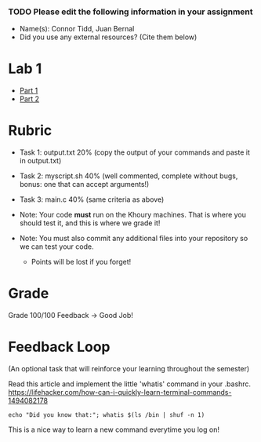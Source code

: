 ### TODO Please edit the following information in your assignment

- Name(s): Connor Tidd, Juan Bernal
- Did you use any external resources? (Cite them below)

# Lab 1

* [Part 1](./part1-shell.md)
* [Part 2](./part2-IntroC.md)

# Rubric

* Task 1: output.txt 20% (copy the output of your commands and paste it in output.txt)
* Task 2: myscript.sh 40% (well commented, complete without bugs, bonus: one that can accept arguments!)
* Task 3: main.c 40% (same criteria as above)

* Note: Your code **must** run on the Khoury machines. That is where you should test it, and this is where we grade it!
* Note: You must also commit any additional files into your repository so we can test your code.
  * Points will be lost if you forget!

# Grade

Grade 100/100
Feedback -> Good Job!

# Feedback Loop

(An optional task that will reinforce your learning throughout the semester)

Read this article and implement the little 'whatis' command in your .bashrc. https://lifehacker.com/how-can-i-quickly-learn-terminal-commands-1494082178

```
echo "Did you know that:"; whatis $(ls /bin | shuf -n 1)
```

This is a nice way to learn a new command everytime you log on!
